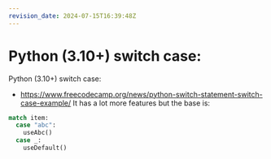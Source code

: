 ```yaml
---
revision_date: 2024-07-15T16:39:48Z
---
```

# Python (3.10+) switch case:
Python (3.10+) switch case:
* https://www.freecodecamp.org/news/python-switch-statement-switch-case-example/
It has a lot more features but the base is:
```python
match item:
  case "abc":
    useAbc()
  case _:
    useDefault()
```